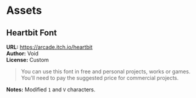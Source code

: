 # Assets

## Heartbit Font

**URL:** https://arcade.itch.io/heartbit  
**Author:** Void  
**License:** Custom  
> You can use this font in free and personal projects, works or games.  
> You'll need to pay the suggested price for commercial projects.

**Notes:** Modified `1` and `V` characters.
